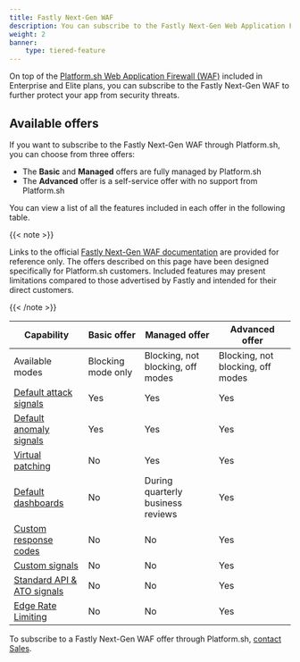 ```yaml
---
title: Fastly Next-Gen WAF
description: You can subscribe to the Fastly Next-Gen Web Application Firewall (WAF) through Platform.sh. 
weight: 2
banner: 
    type: tiered-feature
---
```


On top of the [Platform.sh Web Application Firewall (WAF)](./waf.md) included in Enterprise and Elite plans,
you can subscribe to the Fastly Next-Gen WAF to further protect your app from security threats.

## Available offers

If you want to subscribe to the Fastly Next-Gen WAF through Platform.sh,
you can choose from three offers:

- The **Basic** and **Managed** offers are fully managed by Platform.sh
- The **Advanced** offer is a self-service offer with no support from Platform.sh

You can view a list of all the features included in each offer in the following table.

{{< note >}}

Links to the official [Fastly Next-Gen WAF documentation](https://docs.fastly.com/products/fastly-next-gen-waf) are provided for reference only.
The offers described on this page have been designed specifically for Platform.sh customers.
Included features may present limitations compared to those advertised by Fastly and intended for their direct customers.

{{< /note >}}

| Capability                                                                                                                                               | Basic offer        | Managed offer                     | Advanced offer                    |
|----------------------------------------------------------------------------------------------------------------------------------------------------------|--------------------|-----------------------------------|-----------------------------------|
| Available modes                                                                                                                                          | Blocking mode only | Blocking, not blocking, off modes | Blocking, not blocking, off modes |
| [Default attack signals](https://docs.fastly.com/signalsciences/using-signal-sciences/signals/using-system-signals/#attacks)                             | Yes                | Yes                               | Yes                               |
| [Default anomaly signals](https://docs.fastly.com/signalsciences/using-signal-sciences/signals/using-system-signals/#anomalies)                          | Yes                | Yes                               | Yes                               |
| [Virtual patching](https://docs.fastly.com/signalsciences/using-signal-sciences/rules/working-with-templated-rules/#working-with-virtual-patching-rules) | No                 | Yes                               | Yes                               |
| [Default dashboards](https://docs.fastly.com/signalsciences/using-signal-sciences/web-interface/about-the-site-overview-page/)                           | No                 | During quarterly business reviews | Yes                               |
| [Custom response codes](https://docs.fastly.com/signalsciences/using-signal-sciences/custom-response-codes/)                                             | No                 | No                                | Yes                               |
| [Custom signals](https://docs.fastly.com/signalsciences/using-signal-sciences/signals/working-with-custom-signals/)                                      | No                 | No                                | Yes                               |
| [Standard API & ATO signals](https://docs.fastly.com/signalsciences/using-signal-sciences/rules/working-with-templated-rules/)                           | No                 | No                                | Yes                               |
| [Edge Rate Limiting](https://docs.fastly.com/en/guides/working-with-rate-limiting-policies)                                                              | No                 | No                                | Yes                               |

To subscribe to a Fastly Next-Gen WAF offer through Platform.sh,
[contact Sales](https://platform.sh/contact/).